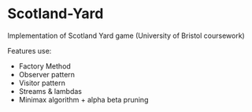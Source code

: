 # Scotland-Yard
Implementation of Scotland Yard game (University of Bristol coursework)

Features use:
- Factory Method
- Observer pattern
- Visitor pattern
- Streams & lambdas
- Minimax algorithm + alpha beta pruning
